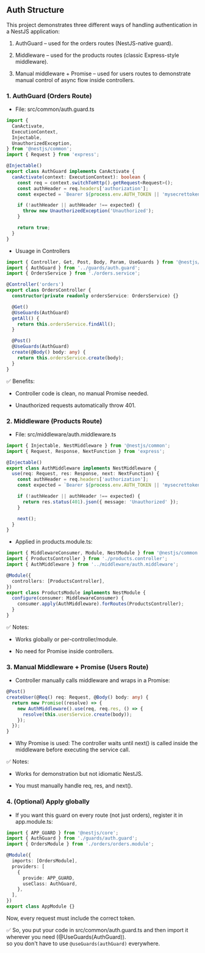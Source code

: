 ## Auth Structure

This project demonstrates three different ways of handling authentication in a NestJS application:

1. AuthGuard – used for the orders routes (NestJS-native guard).

2. Middleware – used for the products routes (classic Express-style middleware).

3. Manual middleware + Promise – used for users routes to demonstrate manual control of async flow inside controllers.

### 1. AuthGuard (Orders Route)

- File: src/common/auth.guard.ts

```ts
import {
  CanActivate,
  ExecutionContext,
  Injectable,
  UnauthorizedException,
} from '@nestjs/common';
import { Request } from 'express';

@Injectable()
export class AuthGuard implements CanActivate {
  canActivate(context: ExecutionContext): boolean {
    const req = context.switchToHttp().getRequest<Request>();
    const authHeader = req.headers['authorization'];
    const expected = `Bearer ${process.env.AUTH_TOKEN || 'mysecrettoken'}`;

    if (!authHeader || authHeader !== expected) {
      throw new UnauthorizedException('Unauthorized');
    }

    return true;
  }
}
```

- Usuage in Controllers

```ts
import { Controller, Get, Post, Body, Param, UseGuards } from '@nestjs/common';
import { AuthGuard } from '../guards/auth.guard';
import { OrdersService } from './orders.service';

@Controller('orders')
export class OrdersController {
  constructor(private readonly ordersService: OrdersService) {}

  @Get()
  @UseGuards(AuthGuard)
  getAll() {
    return this.ordersService.findAll();
  }

  @Post()
  @UseGuards(AuthGuard)
  create(@Body() body: any) {
    return this.ordersService.create(body);
  }
}
```

✅ Benefits:

- Controller code is clean, no manual Promise needed.

- Unauthorized requests automatically throw 401.

### 2. Middleware (Products Route)

- File: src/middleware/auth.middleware.ts

```ts
import { Injectable, NestMiddleware } from '@nestjs/common';
import { Request, Response, NextFunction } from 'express';

@Injectable()
export class AuthMiddleware implements NestMiddleware {
  use(req: Request, res: Response, next: NextFunction) {
    const authHeader = req.headers['authorization'];
    const expected = `Bearer ${process.env.AUTH_TOKEN || 'mysecrettoken'}`;

    if (!authHeader || authHeader !== expected) {
      return res.status(401).json({ message: 'Unauthorized' });
    }

    next();
  }
}
```

- Applied in products.module.ts:

```ts
import { MiddlewareConsumer, Module, NestModule } from '@nestjs/common';
import { ProductsController } from './products.controller';
import { AuthMiddleware } from '../middleware/auth.middleware';

@Module({
  controllers: [ProductsController],
})
export class ProductsModule implements NestModule {
  configure(consumer: MiddlewareConsumer) {
    consumer.apply(AuthMiddleware).forRoutes(ProductsController);
  }
}
```

✅ Notes:

- Works globally or per-controller/module.

- No need for Promise inside controllers.

### 3. Manual Middleware + Promise (Users Route)

- Controller manually calls middleware and wraps in a Promise:

```ts
@Post()
createUser(@Req() req: Request, @Body() body: any) {
  return new Promise((resolve) => {
    new AuthMiddleware().use(req, req.res, () => {
      resolve(this.usersService.create(body));
    });
  });
}
```

- Why Promise is used:
  The controller waits until next() is called inside the middleware before executing the service call.

✅ Notes:

- Works for demonstration but not idiomatic NestJS.

- You must manually handle req, res, and next().

### 4. (Optional) Apply globally

- If you want this guard on every route (not just orders), register it in app.module.ts:

```ts import { Module } from '@nestjs/common';
import { APP_GUARD } from '@nestjs/core';
import { AuthGuard } from './guards/auth.guard';
import { OrdersModule } from './orders/orders.module';

@Module({
  imports: [OrdersModule],
  providers: [
    {
      provide: APP_GUARD,
      useClass: AuthGuard,
    },
  ],
})
export class AppModule {}
```

Now, every request must include the correct token.

✅ So, you put your code in src/common/auth.guard.ts and then import it wherever you need (@UseGuards(AuthGuard)).</br>
so you don't have to use `@useGuards(authGuard)` everywhere.

